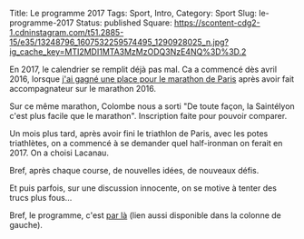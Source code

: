 Title: Le programme 2017
Tags: Sport, Intro, 
Category: Sport
Slug: le-programme-2017
Status: published
Square: https://scontent-cdg2-1.cdninstagram.com/t51.2885-15/e35/13248796_1607532259574495_1290928025_n.jpg?ig_cache_key=MTI2MDI1MTA3MzMzODQ3NzE4NQ%3D%3D.2

En 2017, le calendrier se remplit déjà pas mal. Ca a commencé dès avril 2016, lorsque [j'ai gagné une place pour le marathon de Paris](https://twitter.com/samuelcharron/status/717399962838048768) après avoir fait accompagnateur sur le marathon 2016.

Sur ce même marathon, Colombe nous a sorti "De toute façon, la Saintélyon c'est plus facile que le marathon". Inscription faite pour pouvoir comparer.
<!-- PELICAN_END_SUMMARY -->

Un mois plus tard, après avoir fini le triathlon de Paris, avec les potes triathlètes, on a commencé à se demander quel half-ironman on ferait en 2017. On a choisi Lacanau.

Bref, après chaque course, de nouvelles idées, de nouveaux défis. 

Et puis parfois, sur une discussion innocente, on se motive à tenter des trucs plus fous... 

Bref, le programme, c'est [par là]({filename}/pages/programme.md) (lien aussi disponible dans la colonne de gauche).
